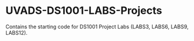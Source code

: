# UVADS-DS1001-LABS-Projects
Contains the starting code for DS1001 Project Labs (LABS3, LABS6, LABS9, LABS12).
